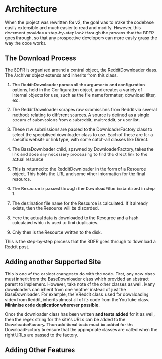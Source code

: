 # Architecture

When the project was rewritten for v2, the goal was to make the codebase easily extensible and much easier to read and modify. However, this document provides a step-by-step look through the process that the BDFR goes through, so that any prospective developers can more easily grasp the way the code works.

## The Download Process

The BDFR is organised around a central object, the RedditDownloader class. The Archiver object extends and inherits from this class.

  1. The RedditDownloader parses all the arguments and configuration options, held in the Configuration object, and creates a variety of internal objects for use, such as the file name formatter, download filter, etc. 
  
  2. The RedditDownloader scrapes raw submissions from Reddit via several methods relating to different sources. A source is defined as a single stream of submissions from a subreddit, multireddit, or user list.

  3. These raw submissions are passed to the DownloaderFactory class to select the specialised downloader class to use. Each of these are for a specific website or link type, with some catch-all classes like Direct. 

  4. The BaseDownloader child, spawned by DownloaderFactory, takes the link and does any necessary processing to find the direct link to the actual resource. 

  5. This is returned to the RedditDownloader in the form of a Resource object. This holds the URL and some other information for the final resource.

  6. The Resource is passed through the DownloadFilter instantiated in step 1.
  
  7. The destination file name for the Resource is calculated. If it already exists, then the Resource will be discarded.

  8. Here the actual data is downloaded to the Resource and a hash calculated which is used to find duplicates.

  9. Only then is the Resource written to the disk.

This is the step-by-step process that the BDFR goes through to download a Reddit post.

## Adding another Supported Site

This is one of the easiest changes to do with the code. First, any new class must inherit from the BaseDownloader class which provided an abstract parent to implement. However, take note of the other classes as well. Many downloaders can inherit from one another instead of just the BaseDownloader. For example, the VReddit class, used for downloading video from Reddit, inherits almost all of its code from the YouTube class. **Minimise code duplication wherever possible**.

Once the downloader class has been written **and tests added** for it as well, then the regex string for the site's URLs can be added to the DownloaderFactory. Then additional tests must be added for the DownloadFactory to ensure that the appropriate classes are called when the right URLs are passed to the factory.

## Adding Other Features



